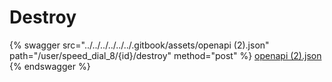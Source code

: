 # Destroy

{% swagger src="../../../../../../.gitbook/assets/openapi (2).json" path="/user/speed_dial_8/{id}/destroy" method="post" %}
[openapi (2).json](<../../../../../../.gitbook/assets/openapi (2).json>)
{% endswagger %}
